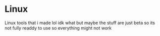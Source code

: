 # Linux
Linux tools that i made lol idk what but maybe the stuff are just beta so its not fully readdy to use so everything might not work
